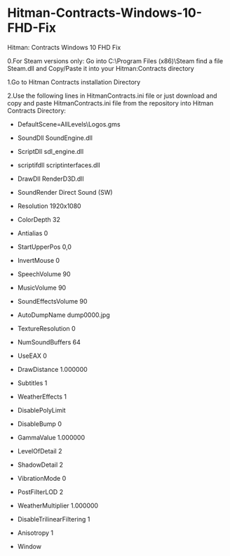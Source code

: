 # Hitman-Contracts-Windows-10-FHD-Fix
Hitman: Contracts Windows 10 FHD Fix

0.For Steam versions only:
Go into C:\Program Files (x86)\Steam find a file Steam.dll and Copy/Paste it into your Hitman:Contracts directory 

1.Go to Hitman Contracts installation Directory 

2.Use the following lines in HitmanContracts.ini file or just download and copy and paste
HitmanContracts.ini file from the repository into Hitman Contracts Directory:

* DefaultScene=AllLevels\Logos.gms
* SoundDll SoundEngine.dll
* ScriptDll sdl_engine.dll
* scriptifdll scriptinterfaces.dll
* DrawDll RenderD3D.dll
* SoundRender Direct Sound (SW)

* Resolution 1920x1080

* ColorDepth 32
* Antialias 0

* StartUpperPos 0,0

* InvertMouse 0

* SpeechVolume 90
* MusicVolume 90
* SoundEffectsVolume 90

* AutoDumpName dump0000.jpg
* TextureResolution 0
* NumSoundBuffers 64
* UseEAX 0
* DrawDistance 1.000000
* Subtitles 1
* WeatherEffects 1

* DisablePolyLimit
* DisableBump 0
* GammaValue 1.000000
* LevelOfDetail 2
* ShadowDetail 2

* VibrationMode 0
* PostFilterLOD 2

* WeatherMultiplier 1.000000
* DisableTrilinearFiltering 1
* Anisotropy 1
* Window

